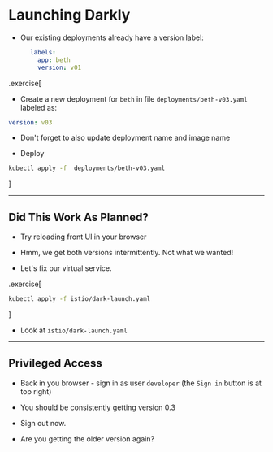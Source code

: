 # Launching Darkly

- Our existing deployments already have a version label:

```yaml
      labels:
        app: beth
        version: v01
```

.exercise[
- Create a new deployment for `beth` in file `deployments/beth-v03.yaml` labeled as:

```yaml
version: v03
```

- Don't forget to also update deployment name and image name

- Deploy

```bash
kubectl apply -f  deployments/beth-v03.yaml
```
]

---

## Did This Work As Planned?

- Try reloading front UI in your browser

- Hmm, we get both versions intermittently. Not what we wanted!

- Let's fix our virtual service.

.exercise[ 
```bash
kubectl apply -f istio/dark-launch.yaml
```
]

- Look at `istio/dark-launch.yaml`
---

## Privileged Access

- Back in you browser - sign in as user `developer` (the `Sign in` button is at top right)

- You should be consistently getting version 0.3

- Sign out now.

- Are you getting the older version again?

